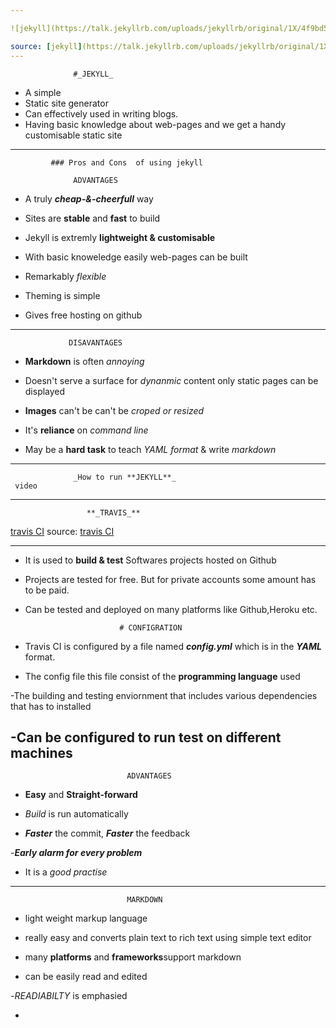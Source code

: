 ```yaml
---

![jekyll](https://talk.jekyllrb.com/uploads/jekyllrb/original/1X/4f9bd5334246d33651e846aed812280fbff586ba.png)

source: [jekyll](https://talk.jekyllrb.com/uploads/jekyllrb/original/1X/4f9bd5334246d33651e846aed812280fbff586ba.png)
---
```

                  #_JEKYLL_

-  A simple 
- Static site generator 
- Can effectively used in writing blogs.
- Having basic knowledge about web-pages and we get a handy customisable static site
---
             ### Pros and Cons  of using jekyll
      
                  ADVANTAGES 


  - A truly _**cheap-&-cheerfull**_ way
  
  - Sites are **stable** and **fast** to build
  
  - Jekyll is extremly **lightweight & customisable**
 
  - With basic knoweledge easily web-pages can be built

  - Remarkably _flexible_
  
  - Theming is simple
 
  - Gives free hosting on github

---

                 DISAVANTAGES

  - **Markdown** is often _annoying_
  
  - Doesn't serve a surface for *_dynanmic_* content only static pages can be displayed
  
  - **Images** can't be can't be _croped or resized_ 
 
  - It's **reliance** on _command line_ 

  - May be a **hard task** to teach _YAML format_ & write _markdown_

---
                  _How to run **JEKYLL**_
     video   
               

---
    
                     **_TRAVIS_**

[travis CI](http://dearkumar.com/wp-content/uploads/2016/08/Travis-CI-logo.jpg)
source: [travis CI](http://dearkumar.com/wp-content/uploads/2016/08/Travis-CI-logo.jpg)


---
          
       
  - It is used to **build & test** Softwares projects hosted on Github

  - Projects are tested for free. But for private accounts  some amount has to be paid.

  - Can be tested and deployed on many platforms like Github,Heroku etc.
 
  
              
                             # CONFIGRATION
   
  - Travis CI is configured by a file named **_config.yml_** which is in the **_YAML_** format.

  - The config file this file consist of the **programming language** used 

  -The building and testing enviornment that includes various dependencies that has to installed  

  -Can be configured to run test on different machines
---
                              ADVANTAGES
  
  - **Easy** and **Straight-forward**
  
  - _Build_ is run automatically

  - **_Faster_** the commit, **_Faster_** the feedback

  -**_Early alarm for every problem_**

  - It is a _good practise_
  
---

                              MARKDOWN

  - light weight markup language

  - really easy and converts plain text to rich text using simple text editor
  
  - many **platforms** and **frameworks**support markdown
 
  - can be easily read and edited

  -_READIABILTY_ is emphasied 

  -



